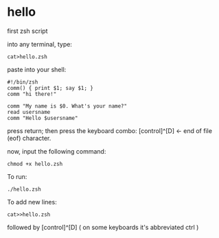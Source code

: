 # hello
first zsh script

into any terminal, type:
```
cat>hello.zsh 
```
paste into your shell:
```
#!/bin/zsh
comm() { print $1; say $1; }
comm "hi there!"

comm "My name is $0. What's your name?"
read usersname
comm "Hello $usersname"
```
press return; then press the keyboard combo: [control]^[D] <- end of file (eof) character.

now, input the following command:
```
chmod +x hello.zsh
```
To run:
```
./hello.zsh
```
To add new lines:
```
cat>>hello.zsh
```
followed by [control]^[D] ( on some keyboards it's abbreviated ctrl )
